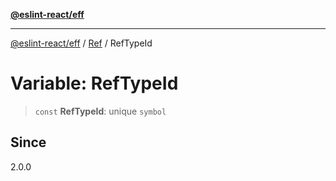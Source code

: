 [**@eslint-react/eff**](../../../README.md)

***

[@eslint-react/eff](../../../README.md) / [Ref](../README.md) / RefTypeId

# Variable: RefTypeId

> `const` **RefTypeId**: unique `symbol`

## Since

2.0.0
